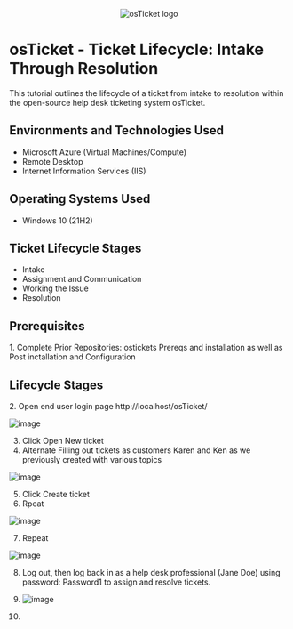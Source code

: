 <p align="center">
<img src="https://i.imgur.com/Clzj7Xs.png" alt="osTicket logo"/>
</p>

<h1>osTicket - Ticket Lifecycle: Intake Through Resolution</h1>
This tutorial outlines the lifecycle of a ticket from intake to resolution within the open-source help desk ticketing system osTicket.<br />


<h2>Environments and Technologies Used</h2>

- Microsoft Azure (Virtual Machines/Compute)
- Remote Desktop
- Internet Information Services (IIS)

<h2>Operating Systems Used </h2>

- Windows 10</b> (21H2)

<h2>Ticket Lifecycle Stages</h2>

- Intake
- Assignment and Communication
- Working the Issue
- Resolution

<h2>Prerequisites</h2>
1. Complete Prior Repositories: ostickets Prereqs and installation as well as Post inctallation and Configuration
<h2>Lifecycle Stages</h2>
2. Open end user login page http://localhost/osTicket/
<p>

 ![image](https://github.com/SeanMcClendon/ticket-lifecycle/assets/142221948/d56198fb-d0cb-495a-9dcd-7b22ef93e4b3)

 3. Click Open New ticket
 4. Alternate Filling out tickets as customers Karen and Ken as we previously created with various topics 

![image](https://github.com/SeanMcClendon/ticket-lifecycle/assets/142221948/9815c69b-9b1b-4998-9435-7b481a5ebea2)

5. Click Create ticket
6. Rpeat

![image](https://github.com/SeanMcClendon/ticket-lifecycle/assets/142221948/4402f476-d715-4a43-884a-30bb75c8b500)

7. Repeat

 ![image](https://github.com/SeanMcClendon/ticket-lifecycle/assets/142221948/68418114-5252-4f40-bdaf-0469fece8a96)

8. Log out, then log back in as a help desk professional (Jane Doe) using password: Password1 to assign and resolve tickets.

9. ![image](https://github.com/SeanMcClendon/ticket-lifecycle/assets/142221948/5594df00-5621-4e73-be77-ff716d2b8715)

10. 


</p>
<p>


</p>
<br />

